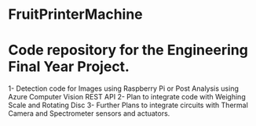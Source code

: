 # FruitPrinterMachine
# Code repository for the Engineering Final Year Project. 
1- Detection code for Images using Raspberry Pi or Post Analysis using Azure Computer Vision REST API
2- Plan to integrate code with Weighing Scale and Rotating Disc
3- Further Plans to integrate circuits with Thermal Camera and Spectrometer sensors and actuators.
